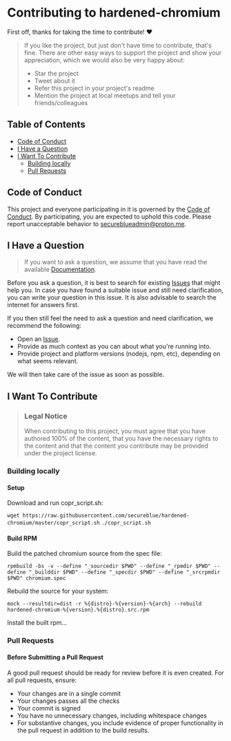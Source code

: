 <!-- omit in toc -->
# Contributing to hardened-chromium

First off, thanks for taking the time to contribute! ❤️

> If you like the project, but just don't have time to contribute, that's fine. There are other easy ways to support the project and show your appreciation, which we would also be very happy about:
> - Star the project
> - Tweet about it
> - Refer this project in your project's readme
> - Mention the project at local meetups and tell your friends/colleagues

<!-- omit in toc -->
## Table of Contents

- [Code of Conduct](#code-of-conduct)
- [I Have a Question](#i-have-a-question)
- [I Want To Contribute](#i-want-to-contribute)
  - [Building locally](#your-first-code-contribution)
  - [Pull Requests](#💫-pull-requests)


## Code of Conduct

This project and everyone participating in it is governed by the
[Code of Conduct](https://github.com/secureblue/hardened-chromium/blob/master/CODE_OF_CONDUCT.md).
By participating, you are expected to uphold this code. Please report unacceptable behavior
to <secureblueadmin@proton.me>.


## I Have a Question

> If you want to ask a question, we assume that you have read the available [Documentation]().

Before you ask a question, it is best to search for existing [Issues](https://github.com/secureblue/hardened-chromium/issues) that might help you. In case you have found a suitable issue and still need clarification, you can write your question in this issue. It is also advisable to search the internet for answers first.

If you then still feel the need to ask a question and need clarification, we recommend the following:

- Open an [Issue](https://github.com/secureblue/hardened-chromium/issues/new).
- Provide as much context as you can about what you're running into.
- Provide project and platform versions (nodejs, npm, etc), depending on what seems relevant.

We will then take care of the issue as soon as possible.

## I Want To Contribute

> ### Legal Notice <!-- omit in toc -->
> When contributing to this project, you must agree that you have authored 100% of the content, that you have the necessary rights to the content and that the content you contribute may be provided under the project license.

### Building locally
#### Setup
Download and run copr_script.sh:

`wget https://raw.githubusercontent.com/secureblue/hardened-chromium/master/copr_script.sh`
`./copr_script.sh`

#### Build RPM
Build the patched chromium source from the spec file:

`rpmbuild -bs -v --define "_sourcedir $PWD" --define "_rpmdir $PWD" --define "_builddir $PWD" --define "_specdir $PWD" --define "_srcrpmdir $PWD" chromium.spec`

Rebuild the source for your system:

`mock --resultdir=dist -r %{distro}-%{version}-%{arch} --rebuild hardened-chromium-%{version}.%{distro}.src.rpm`

Install the built rpm...
### Pull Requests

#### Before Submitting a Pull Request

A good pull request should be ready for review before it is even created. For all pull requests, ensure:

- Your changes are in a single commit
- Your changes passes all the checks
- Your commit is signed
- You have no unnecessary changes, including whitespace changes
- For substantive changes, you include evidence of proper functionality in the pull request in addition to the build results.

